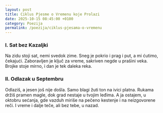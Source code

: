 ```yaml
---
layout: post
title: Ciklus Pjesme o Vremenu koje Prolazi
date: 2025-10-15 08:45:00 +0100
category: Poezija
permalink: /poezija/ciklus-pjesama-o-vremenu
---
```


### I. Sat bez Kazaljki

Na zidu stoji sat, nemi svedok zime.
Sneg je pokrio i prag i put, a mi ćutimo, čekajući.
Zaboravljen je ključ za vreme, sakriven negde u prašini veka.
Brojke stoje mirno, i dan je tek daleka reka.

### II. Odlazak u Septembru

Odlaziš, a jesen još nije došla.
Samo blagi žuti ton na ivici platna.
Rukama držiš pramen magle, dok grad nestaje u tvojim leđima.
A ja ostajem, u oktobru sećanja, gde vazduh miriše na pečeno kestenje i na neizgovorene reči.
I vreme i dalje teče, ali bez tebe, u nazad.
